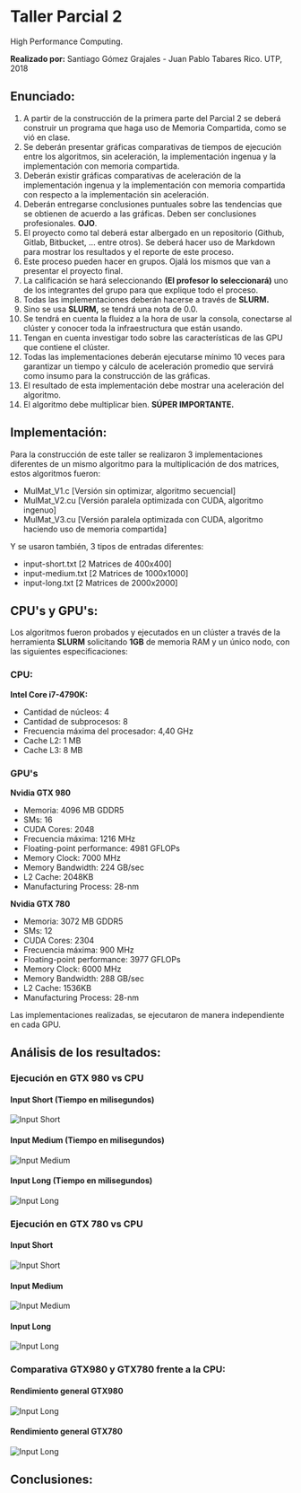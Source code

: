 # Taller Parcial 2
High Performance Computing. 

**Realizado por:** Santiago Gómez Grajales - Juan Pablo Tabares Rico. UTP, 2018

## Enunciado:

1. A partir de la construcción de la primera parte del Parcial 2 se deberá construir un programa que haga uso de Memoria Compartida, como se vió en clase.
2. Se deberán presentar gráficas comparativas de tiempos de ejecución entre los algoritmos, sin aceleración, la implementación ingenua y la implementación con memoria compartida.
3. Deberán existir gráficas comparativas de aceleración de la implementación ingenua y la implementación con memoria compartida con respecto a la implementación sin aceleración.
4. Deberán entregarse conclusiones puntuales sobre las tendencias que se obtienen de acuerdo a las gráficas. Deben ser conclusiones profesionales. **OJO**.
5. El proyecto como tal deberá estar albergado en un repositorio (Github, Gitlab, Bitbucket, ... entre otros). Se deberá hacer uso de Markdown para mostrar los resultados y el reporte de este proceso.
6. Este proceso pueden hacer en grupos. Ojalá los mismos que van a presentar el proyecto final.
7. La calificación se hará seleccionando **(El profesor lo seleccionará)** uno de los integrantes del grupo para que explique todo el proceso.
8. Todas las implementaciones deberán hacerse a través de **SLURM​.**
9. Sino se usa **SLURM​,** se tendrá una nota de 0.0.
10. Se tendrá en cuenta la fluidez a la hora de usar la consola, conectarse al clúster y conocer toda la infraestructura que están usando.
11. Tengan en cuenta investigar todo sobre las características de las GPU que contiene el clúster.
12. Todas las implementaciones deberán ejecutarse mínimo 10 veces para garantizar un tiempo y cálculo de aceleración promedio que servirá como insumo para la construcción de las gráficas.
13. El resultado de esta implementación debe mostrar una aceleración del algoritmo.
14. El algoritmo debe multiplicar bien. **SÚPER IMPORTANTE.**


## Implementación:

Para la construcción de este taller se realizaron 3 implementaciones diferentes de un mismo algoritmo para la multiplicación de dos matrices, estos algoritmos fueron:

- MulMat_V1.c [Versión sin optimizar, algoritmo secuencial]
- MulMat_V2.cu [Versión paralela optimizada con CUDA, algoritmo ingenuo]
- MulMat_V3.cu [Versión paralela optimizada con CUDA, algoritmo haciendo uso de memoria compartida]

Y se usaron también, 3 tipos de entradas diferentes:

- input-short.txt [2 Matrices de 400x400]
- input-medium.txt [2 Matrices de 1000x1000]
- input-long.txt [2 Matrices de 2000x2000]


## CPU's y GPU's:

Los algoritmos fueron probados y ejecutados en un clúster a través de la herramienta **SLURM** solicitando **1GB** de memoria RAM y un único nodo, con las siguientes especificaciones:

### CPU:

**Intel Core i7-4790K:**

- Cantidad de núcleos: 4
- Cantidad de subprocesos: 8
- Frecuencia máxima del procesador: 4,40 GHz
- Cache L2: 1 MB
- Cache L3: 8 MB

### GPU's

**Nvidia GTX 980**

- Memoria: 4096 MB GDDR5
- SMs: 16
- CUDA Cores: 2048
- Frecuencia máxima: 1216 MHz
- Floating-point performance: 4981 GFLOPs
- Memory Clock: 7000 MHz
- Memory Bandwidth: 224 GB/sec
- L2 Cache: 2048KB
- Manufacturing Process: 28-nm

**Nvidia GTX 780**

- Memoria: 3072 MB GDDR5
- SMs: 12
- CUDA Cores: 2304
- Frecuencia máxima: 900 MHz
- Floating-point performance: 3977 GFLOPs
- Memory Clock: 6000 MHz
- Memory Bandwidth: 288 GB/sec
- L2 Cache: 1536KB
- Manufacturing Process: 28-nm

Las implementaciones realizadas, se ejecutaron de manera independiente en cada GPU.


## Análisis de los resultados:

### Ejecución en GTX 980 vs CPU
#### Input Short (Tiempo en milisegundos)
![Input Short](https://raw.githubusercontent.com/Magoratogha/HPC/master/CUDA/Taller%20Parcial%202/Files/980short.jpeg)
#### Input Medium (Tiempo en milisegundos)
![Input Medium](https://raw.githubusercontent.com/Magoratogha/HPC/master/CUDA/Taller%20Parcial%202/Files/980medium.jpeg)
#### Input Long (Tiempo en milisegundos)
![Input Long](https://raw.githubusercontent.com/Magoratogha/HPC/master/CUDA/Taller%20Parcial%202/Files/980long.jpeg)

### Ejecución en GTX 780 vs CPU
#### Input Short
![Input Short](https://raw.githubusercontent.com/Magoratogha/HPC/master/CUDA/Taller%20Parcial%202/Files/780short.jpeg)
#### Input Medium
![Input Medium](https://raw.githubusercontent.com/Magoratogha/HPC/master/CUDA/Taller%20Parcial%202/Files/780medium.jpeg)
#### Input Long
![Input Long](https://raw.githubusercontent.com/Magoratogha/HPC/master/CUDA/Taller%20Parcial%202/Files/780long.jpeg)

### Comparativa GTX980 y GTX780 frente a la CPU:
#### Rendimiento general GTX980
![Input Long](https://raw.githubusercontent.com/Magoratogha/HPC/master/CUDA/Taller%20Parcial%202/Files/980vsCPU.PNG)
#### Rendimiento general GTX780
![Input Long](https://raw.githubusercontent.com/Magoratogha/HPC/master/CUDA/Taller%20Parcial%202/Files/780vsCPU.PNG)


## Conclusiones: